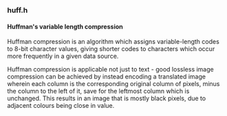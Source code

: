 ### huff.h
#### Huffman's variable length compression

Huffman compression is an algorithm which assigns variable-length codes to 8-bit character values, giving shorter codes to characters which occur more frequently in a given data source.

Huffman compression is applicable not just to text - good lossless image compression can be achieved by instead encoding a translated image wherein each column is the corresponding original column of pixels, minus the column to the left of it, save for the leftmost column which is unchanged. This results in an image that is mostly black pixels, due to adjacent colours being close in value.